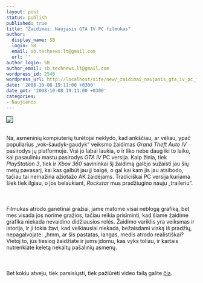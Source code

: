 ```yaml
---
layout: post
status: publish
published: true
title: "Žaidimai: Naujasis GTA IV PC filmukas"
author:
  display_name: SB
  login: SB
  email: sb.technews.lt@gmail.com
  url: ''
author_login: SB
author_email: sb.technews.lt@gmail.com
wordpress_id: 2546
wordpress_url: http://localhost/site/new/_zaidimai_naujasis_gta_iv_pc_filmukas/
date: '2008-10-08 19:11:00 +0300'
date_gmt: '2008-10-08 19:11:00 +0300'
categories:
- Naujienos
---
```

<div class="imgright"><img src="http://tbn0.google.com/images?q=tbn:DbdqPpQ_YEqS_M:http://images.eonline.com/eol_images/Entire_Site/20080429/425.grand.theft.auto.iv.042908.jpg" border="1"></div>
<p><br>Na, asmeninių kompiuterių turėtojai neklydo, kad ankščiau, ar vėliau, ypač populiarius „vok-šaudyk-gaudyk“ veiksmo žaidimas <i>Grand Theft Auto IV</i> pasirodys jų platformoje. Visi jo labai laukia, o ir liko nebe daug iki to laiko, kai pasauliniu mastu pasirodys <i>GTA IV</i> PC versija. Kaip žinia, tiek <i>PlayStation 3</i>, tiek ir <i>Xbox 360</i> savininkai šį žaidimą galėjo sužaisti jau šių metų pavasarį, kai kas galbūt jau jį baigė, o gal kai kam jis jau atsibodo, tačiau tai nemažina ažiotažo AK žaidėjams. Tradiciškai PC versija kuriama šiek tiek ilgiau, o jos belaukiant, <i>Rockstar</i> mus pradžiugino nauju „traileriu“.<br />
<br><br />
<br>Filmukas atrodo ganėtinai gražiai, jame matome visai neblogą grafiką, bet mes visada jos norime gražios, tačiau reikia prisiminti, kad šiame žaidime grafika niekada nevaidino didžiausios rolės. Žaidimo variklis yra veiksmas ir istorija, ir ji tokia žavi, kad veikiausiai niekada, bežaisdami viską iš pradžių, nepagalvojate: „hmm, ar šis pastatas, langas, medis atrodo realistiškai? Vietoj to, jūs tiesiog žaidžiate ir jums įdomu, kas vyks toliau, ir kartais nutrenkiate keletą nekaltų pašalinių asmenų.<br />
<br><br />
<br>Bet kokiu atveju, tiek parsisiųsti, tiek pažiūrėti video failą galite <a class="ns" href=" http://www.gametrailers.com/player/40886.html">čia</a>.<br />
<br><br />
<br><br />
<br></p>

